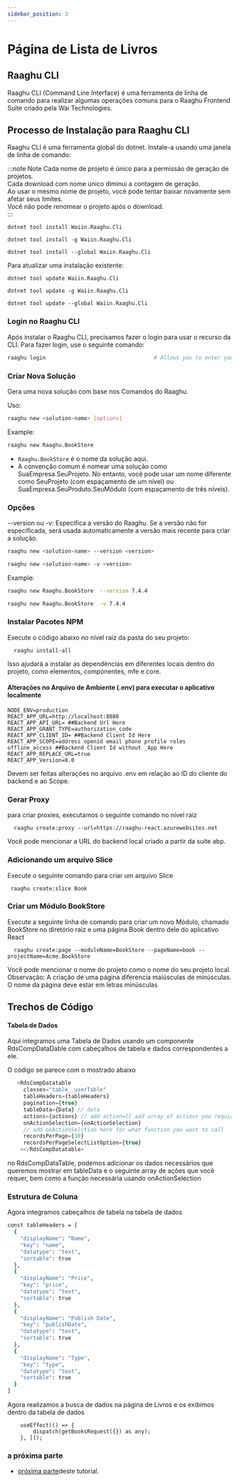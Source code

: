 ```yaml
---
sidebar_position: 3
---
```

# Página de Lista de Livros
## Raaghu CLI

Raaghu CLI (Command Line Interface) é uma ferramenta de linha de comando para realizar algumas operações comuns para o Raaghu Frontend Suite criado pela Wai Technologies.

## Processo de Instalação para Raaghu CLI
Raaghu CLI é uma ferramenta global do dotnet. Instale-a usando uma janela de linha de comando:

:::note Note
Cada nome de projeto é único para a permissão de geração de projetos.  
Cada download com nome único diminui a contagem de geração.  
Ao usar o mesmo nome de projeto, você pode tentar baixar novamente sem afetar seus limites.  
Você não pode renomear o projeto após o download.  
:::

````shell
dotnet tool install Waiin.Raaghu.Cli
````
````shell
dotnet tool install -g Waiin.Raaghu.Cli
````
````shell
dotnet tool install --global Waiin.Raaghu.Cli
````

Para atualizar uma instalação existente:

````shell
dotnet tool update Waiin.Raaghu.Cli
````
````shell
dotnet tool update -g Waiin.Raaghu.Cli
````
````shell
dotnet tool update --global Waiin.Raaghu.Cli
````
### Login no Raaghu CLI

Após instalar o Raaghu CLI, precisamos fazer o login para usar o recurso da CLI. Para fazer login, use o seguinte comando:


```bash
raaghu login                                  # Allows you to enter your password which is hidden
```
### Criar Nova Solução
Gera uma nova solução com base nos Comandos do Raaghu.

Uso:

````bash
raaghu new <solution-name> [options]
````

Example:

````bash
raaghu new Raaghu.BookStore
````
* `Raaghu.BookStore` é o nome da solução aqui.
* A convenção comum é nomear uma solução como SuaEmpresa.SeuProjeto. No entanto, você pode usar um nome diferente como SeuProjeto (com espaçamento de um nível) ou SuaEmpresa.SeuProduto.SeuMódulo (com espaçamento de três níveis).

### Opções
--version ou -v: Especifica a versão do Raaghu. Se a versão não for especificada, será usada automaticamente a versão mais recente para criar a solução.

````bash
raaghu new <solution-name> --version <version>
````
````bash
raaghu new <solution-name> -v <version>
````

Example:

````bash
raaghu new Raaghu.BookStore  --version 7.4.4
````

````bash
raaghu new Raaghu.BookStore  -v 7.4.4
````
### Instalar Pacotes NPM

Execute o código abaixo no nível raiz da pasta do seu projeto:

```shell
  raaghu install-all
```
Isso ajudará a instalar as dependências em diferentes locais dentro do projeto, como elementos, componentes, mfe e core.

#### Alterações no Arquivo de Ambiente (.env) para executar o aplicativo localmente

```shell
NODE_ENV=production
REACT_APP_URL=http://localhost:8080
REACT_APP_API_URL= ##Backend Url Here
REACT_APP_GRANT_TYPE=authorization_code
REACT_APP_CLIENT_ID= ##Backend Client Id Here
REACT_APP_SCOPE=address openid email phone profile roles offline_access ##Backend Client Id without _App Here
REACT_APP_REPLACE_URL=true
REACT_APP_Version=8.0

```

Devem ser feitas alterações no arquivo .env em relação ao ID do cliente do backend e ao Scope.

### Gerar Proxy
para criar proxies, executamos o seguinte comando no nível raiz

```shell
  raaghu create:proxy --url=https://raaghu-react.azurewebsites.net
```
Você pode mencionar a URL do backend local criado a partir da suíte abp.

### Adicionando um arquivo Slice
Execute o seguinte comando para criar um arquivo Slice


```shell
 raaghu create:slice Book
```
### Criar um Módulo BookStore

Execute a seguinte linha de comando para criar um novo Módulo, chamado BookStore no diretório raiz e uma página Book dentro dele do aplicativo React

```shell
  raaghu create:page --moduleName=BookStore --pageName=book --projectName=Acme.BookStore
```

Você pode mencionar o nome do projeto como o nome do seu projeto local.
Observação: A criação de uma página diferencia maiúsculas de minúsculas. O nome da página deve estar em letras minúsculas

## Trechos de Código
#### Tabela de Dados

Aqui integramos uma Tabela de Dados usando um componente RdsCompDataDable com cabeçalhos de tabela e dados correspondentes a ele.

O código se parece com o mostrado abaixo

```javascript
   <RdsCompDatatable
     classes="table__userTable"
     tableHeaders={tableHeaders}
     pagination={true}
     tableData={Data} // data
     actions={actions} // add action={[ add array of actions you require]} here to have action dropdown
     onActionSelection={onActionSelection}
     // add onActionSelction here for what function you want to call
     recordsPerPage={10}
     recordsPerPageSelectListOption={true}
    ></RdsCompDatatable>`
```

no RdsCompDataTable, podemos adicionar os dados necessários que queremos mostrar em tableData e o seguinte array de ações que você requer, bem como a função necessária usando onActionSelection

### Estrutura de Coluna
Agora integramos cabeçalhos de tabela na tabela de dados

```bash 
const tableHeaders = [
  { 
    "displayName": "Name",
    "key": "name",
    "datatype": "text", 
    "sortable": true 
  }, 
  { 
    "displayName": "Price", 
    "key": "price", 
    "datatype": "text", 
    "sortable": true 
  }, 
  { 
    "displayName": "Publish Date", 
    "key": "publishDate", 
    "datatype": "text", 
    "sortable": true 
  }, 
  { 
    "displayName": "Type", 
    "key": "type", 
    "datatype": "text", 
    "sortable": true 
  }
]
```
Agora realizamos a busca de dados na página de Livros e os exibimos dentro da tabela de dados


```shell
    useEffect(() => {
        dispatch(getBooksRequest({}) as any);
    }, []);
```


### a próxima parte

- [próxima parte](Creating-Updating-And-Deleting-Book.md "")deste tutorial.

